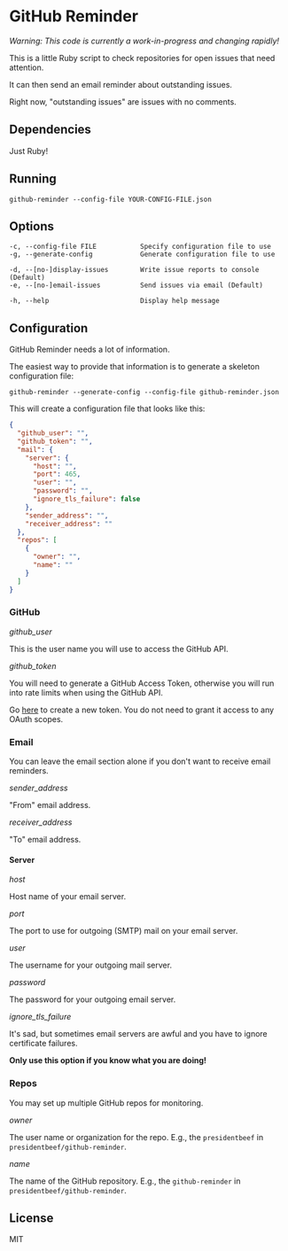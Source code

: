 # GitHub Reminder

*Warning: This code is currently a work-in-progress and changing rapidly!*

This is a little Ruby script to check repositories for open issues that need attention.

It can then send an email reminder about outstanding issues.

Right now, "outstanding issues" are issues with no comments.

## Dependencies

Just Ruby!

## Running

    github-reminder --config-file YOUR-CONFIG-FILE.json

## Options

    -c, --config-file FILE           Specify configuration file to use
    -g, --generate-config            Generate configuration file to use

    -d, --[no-]display-issues        Write issue reports to console (Default)
    -e, --[no-]email-issues          Send issues via email (Default)

    -h, --help                       Display help message

## Configuration

GitHub Reminder needs a lot of information.

The easiest way to provide that information is to generate a skeleton configuration file:

    github-reminder --generate-config --config-file github-reminder.json

This will create a configuration file that looks like this:

```json
{
  "github_user": "",
  "github_token": "",
  "mail": {
    "server": {
      "host": "",
      "port": 465,
      "user": "",
      "password": "",
      "ignore_tls_failure": false
    },
    "sender_address": "",
    "receiver_address": ""
  },
  "repos": [
    {
      "owner": "",
      "name": ""
    }
  ]
}
```

### GitHub

*github_user*

This is the user name you will use to access the GitHub API.

*github_token*

You will need to generate a GitHub Access Token, otherwise you will run into rate limits when using the GitHub API.

Go [here](https://github.com/settings/tokens) to create a new token. You do not need to grant it access to any OAuth scopes.

### Email

You can leave the email section alone if you don't want to receive email reminders.

*sender_address*

"From" email address.

*receiver_address*

"To" email address.

#### Server

*host*

Host name of your email server. 

*port*

The port to use for outgoing (SMTP) mail on your email server.

*user*

The username for your outgoing mail server.

*password*

The password for your outgoing email server.

*ignore_tls_failure*

It's sad, but sometimes email servers are awful and you have to ignore certificate failures.

**Only use this option if you know what you are doing!**

### Repos

You may set up multiple GitHub repos for monitoring.

*owner*

The user name or organization for the repo. E.g., the `presidentbeef` in `presidentbeef/github-reminder`.

*name*

The name of the GitHub repository. E.g., the `github-reminder` in `presidentbeef/github-reminder`.

## License

MIT
